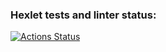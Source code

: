 ### Hexlet tests and linter status:
[![Actions Status](https://github.com/Marvv1ne/algorithms-project-69/actions/workflows/hexlet-check.yml/badge.svg)](https://github.com/Marvv1ne/algorithms-project-69/actions)